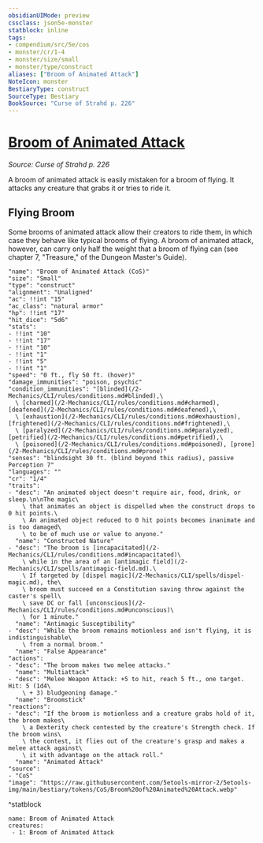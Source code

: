 ```yaml
---
obsidianUIMode: preview
cssclass: json5e-monster
statblock: inline
tags:
- compendium/src/5e/cos
- monster/cr/1-4
- monster/size/small
- monster/type/construct
aliases: ["Broom of Animated Attack"]
NoteIcon: monster
BestiaryType: construct
SourceType: Bestiary
BookSource: "Curse of Strahd p. 226"
---
```

# [Broom of Animated Attack](2-Mechanics/CLI/bestiary/construct/broom-of-animated-attack-cos.md)
*Source: Curse of Strahd p. 226*  

A broom of animated attack is easily mistaken for a broom of flying. It attacks any creature that grabs it or tries to ride it.

## Flying Broom

Some brooms of animated attack allow their creators to ride them, in which case they behave like typical brooms of flying. A broom of animated attack, however, can carry only half the weight that a broom of flying can (see chapter 7, "Treasure," of the Dungeon Master's Guide).

```statblock
"name": "Broom of Animated Attack (CoS)"
"size": "Small"
"type": "construct"
"alignment": "Unaligned"
"ac": !!int "15"
"ac_class": "natural armor"
"hp": !!int "17"
"hit_dice": "5d6"
"stats":
- !!int "10"
- !!int "17"
- !!int "10"
- !!int "1"
- !!int "5"
- !!int "1"
"speed": "0 ft., fly 50 ft. (hover)"
"damage_immunities": "poison, psychic"
"condition_immunities": "[blinded](/2-Mechanics/CLI/rules/conditions.md#blinded),\
  \ [charmed](/2-Mechanics/CLI/rules/conditions.md#charmed), [deafened](/2-Mechanics/CLI/rules/conditions.md#deafened),\
  \ [exhaustion](/2-Mechanics/CLI/rules/conditions.md#exhaustion), [frightened](/2-Mechanics/CLI/rules/conditions.md#frightened),\
  \ [paralyzed](/2-Mechanics/CLI/rules/conditions.md#paralyzed), [petrified](/2-Mechanics/CLI/rules/conditions.md#petrified),\
  \ [poisoned](/2-Mechanics/CLI/rules/conditions.md#poisoned), [prone](/2-Mechanics/CLI/rules/conditions.md#prone)"
"senses": "blindsight 30 ft. (blind beyond this radius), passive Perception 7"
"languages": ""
"cr": "1/4"
"traits":
- "desc": "An animated object doesn't require air, food, drink, or sleep.\n\nThe magic\
    \ that animates an object is dispelled when the construct drops to 0 hit points.\
    \ An animated object reduced to 0 hit points becomes inanimate and is too damaged\
    \ to be of much use or value to anyone."
  "name": "Constructed Nature"
- "desc": "The broom is [incapacitated](/2-Mechanics/CLI/rules/conditions.md#incapacitated)\
    \ while in the area of an [antimagic field](/2-Mechanics/CLI/spells/antimagic-field.md).\
    \ If targeted by [dispel magic](/2-Mechanics/CLI/spells/dispel-magic.md), the\
    \ broom must succeed on a Constitution saving throw against the caster's spell\
    \ save DC or fall [unconscious](/2-Mechanics/CLI/rules/conditions.md#unconscious)\
    \ for 1 minute."
  "name": "Antimagic Susceptibility"
- "desc": "While the broom remains motionless and isn't flying, it is indistinguishable\
    \ from a normal broom."
  "name": "False Appearance"
"actions":
- "desc": "The broom makes two melee attacks."
  "name": "Multiattack"
- "desc": "Melee Weapon Attack: +5 to hit, reach 5 ft., one target. Hit: 5 (1d4\
    \ + 3) bludgeoning damage."
  "name": "Broomstick"
"reactions":
- "desc": "If the broom is motionless and a creature grabs hold of it, the broom makes\
    \ a Dexterity check contested by the creature's Strength check. If the broom wins\
    \ the contest, it flies out of the creature's grasp and makes a melee attack against\
    \ it with advantage on the attack roll."
  "name": "Animated Attack"
"source":
- "CoS"
"image": "https://raw.githubusercontent.com/5etools-mirror-2/5etools-img/main/bestiary/tokens/CoS/Broom%20of%20Animated%20Attack.webp"
```
^statblock

```encounter-table
name: Broom of Animated Attack
creatures:
 - 1: Broom of Animated Attack
```